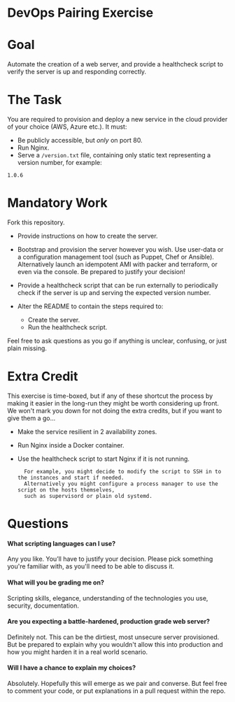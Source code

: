 DevOps Pairing Exercise
=======================

# Goal

Automate the creation of a web server, and provide a healthcheck script to verify the server is up and responding correctly.

# The Task

You are required to provision and deploy a new service in the cloud provider of your choice (AWS, Azure etc.). It must:

* Be publicly accessible, but *only* on port 80.
* Run Nginx.
* Serve a `/version.txt` file, containing only static text representing a version number, for example:

```
1.0.6
```

# Mandatory Work

Fork this repository.

* Provide instructions on how to create the server.

* Bootstrap and provision the server however you wish. Use user-data or a configuration management tool (such as Puppet, Chef or Ansible). Alternatively launch an idempotent AMI with packer and terraform, or even via the console. Be prepared to justify your decision!

* Provide a healthcheck script that can be run externally to periodically check if the server is up and serving the expected version number.

* Alter the README to contain the steps required to:
  * Create the server.
  * Run the healthcheck script.

Feel free to ask questions as you go if anything is unclear, confusing, or just plain missing.

# Extra Credit

This exercise is time-boxed, but if any of these shortcut the process by making it easier in the long-run they might be worth considering up front. We won't mark you down for not doing the extra credits, but if you want to give them a go...

* Make the service resilient in 2 availability zones.
* Run Nginx inside a Docker container.
* Use the healthcheck script to start Nginx if it is not running.

        For example, you might decide to modify the script to SSH in to the instances and start if needed.
        Alternatively you might configure a process manager to use the script on the hosts themselves,
        such as supervisord or plain old systemd.

# Questions

#### What scripting languages can I use?

Any you like. You’ll have to justify your decision. Please pick something you're familiar with, as you'll need to be able to discuss it.

#### What will you be grading me on?

Scripting skills, elegance, understanding of the technologies you use, security, documentation.

#### Are you expecting a battle-hardened, production grade web server?

Definitely not. This can be the dirtiest, most unsecure server provisioned. But be prepared to explain why you wouldn't allow this into production and how you might harden it in a real world scenario.

#### Will I have a chance to explain my choices?

Absolutely. Hopefully this will emerge as we pair and converse.
But feel free to comment your code, or put explanations in a pull request within the repo.
